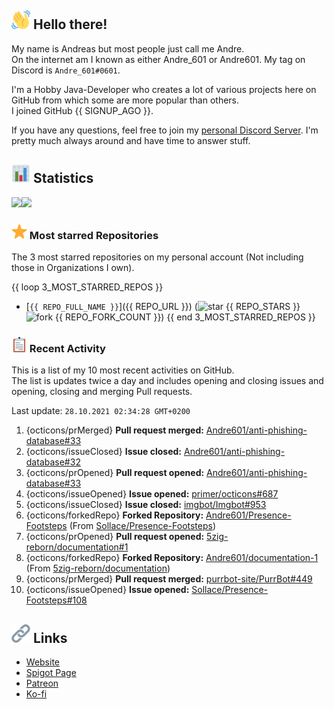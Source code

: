 <!-- Links -->
[purr]: https://purrbot.site
[discord]: https://discord.gg/6dazXp6
[website]: https://andre601.ch
[spigot]: https://www.spigotmc.org/resources/authors/56829/
[patreon]: https://patreon.com/andre_601
[ko-fi]: https://ko-fi.com/andre_601

<!-- SVGs -->
[star]: https://cdn.jsdelivr.net/gh/Readme-Workflows/Readme-Icons@main/icons/octicons/StarredRepository.svg
[fork]: https://cdn.jsdelivr.net/gh/Readme-Workflows/Readme-Icons@main/icons/octicons/ForkedRepository.svg

## <img alt="emoji" src="https://raw.githubusercontent.com/twitter/twemoji/master/assets/svg/1f44b.svg" height="30em"> Hello there!
My name is Andreas but most people just call me Andre.  
On the internet am I known as either Andre_601 or Andre601. My tag on Discord is `Andre_601#0601`.

I'm a Hobby Java-Developer who creates a lot of various projects here on GitHub from which some are more popular than others.  
I joined GitHub {{ SIGNUP_AGO }}.

If you have any questions, feel free to join my [personal Discord Server][discord]. I'm pretty much always around and have time to answer stuff.

## <img alt="emoji" src="https://raw.githubusercontent.com/twitter/twemoji/master/assets/svg/1f4ca.svg" height="30em"> Statistics
<img height="195px" src="https://github-readme-stats.vercel.app/api?username=Andre601&show_icons=true&hide_rank=true&title_color=3498db&bg_color=ffffff00&text_color=718096&disable_animations=true"><img height="195px" src="https://github-readme-stats.vercel.app/api/top-langs?username=Andre601&layout=compact&title_color=3498db&bg_color=ffffff00&text_color=718096">

### <img alt="emoji" src="https://raw.githubusercontent.com/twitter/twemoji/master/assets/svg/2b50.svg" height="25em"> Most starred Repositories
The 3 most starred repositories on my personal account (Not including those in Organizations I own).

{{ loop 3_MOST_STARRED_REPOS }}
- [`{{ REPO_FULL_NAME }}`]({{ REPO_URL }}) (![star] {{ REPO_STARS }} ![fork] {{ REPO_FORK_COUNT }})
{{ end 3_MOST_STARRED_REPOS }}

### <img alt="emoji" src="https://raw.githubusercontent.com/twitter/twemoji/master/assets/svg/1f4cb.svg" height="25em"> Recent Activity
This is a list of my 10 most recent activities on GitHub.  
The list is updates twice a day and includes opening and closing issues and opening, closing and merging Pull requests.

<!--RECENT_ACTIVITY:last_update-->
Last update: `28.10.2021 02:34:28 GMT+0200`
<!--RECENT_ACTIVITY:last_update_end-->
<!--RECENT_ACTIVITY:start-->
1. {octicons/prMerged} **Pull request merged:** [Andre601/anti-phishing-database#33](https://github.com/Andre601/anti-phishing-database/pull/33)
2. {octicons/issueClosed} **Issue closed:** [Andre601/anti-phishing-database#32](https://github.com/Andre601/anti-phishing-database/issues/32)
3. {octicons/prOpened} **Pull request opened:** [Andre601/anti-phishing-database#33](https://github.com/Andre601/anti-phishing-database/pull/33)
4. {octicons/issueOpened} **Issue opened:** [primer/octicons#687](https://github.com/primer/octicons/issues/687)
5. {octicons/issueClosed} **Issue closed:** [imgbot/Imgbot#953](https://github.com/imgbot/Imgbot/issues/953)
6. {octicons/forkedRepo} **Forked Repository:** [Andre601/Presence-Footsteps](https://github.com/Andre601/Presence-Footsteps) (From [Sollace/Presence-Footsteps](https://github.com/Sollace/Presence-Footsteps))
7. {octicons/prOpened} **Pull request opened:** [5zig-reborn/documentation#1](https://github.com/5zig-reborn/documentation/pull/1)
8. {octicons/forkedRepo} **Forked Repository:** [Andre601/documentation-1](https://github.com/Andre601/documentation-1) (From [5zig-reborn/documentation](https://github.com/5zig-reborn/documentation))
9. {octicons/prMerged} **Pull request merged:** [purrbot-site/PurrBot#449](https://github.com/purrbot-site/PurrBot/pull/449)
10. {octicons/issueOpened} **Issue opened:** [Sollace/Presence-Footsteps#108](https://github.com/Sollace/Presence-Footsteps/issues/108)
<!--RECENT_ACTIVITY:end-->

## <img alt="emoji" src="https://raw.githubusercontent.com/twitter/twemoji/master/assets/svg/1f517.svg" height="30em"> Links
- [Website]
- [Spigot Page][spigot]
- [Patreon]
- [Ko-fi]
